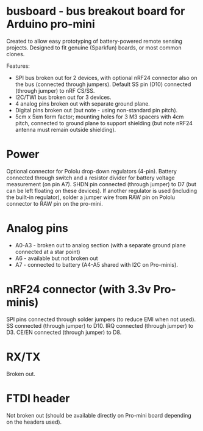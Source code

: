 # busboard - bus breakout board for Arduino pro-mini
Created to allow easy prototyping of battery-powered remote sensing projects.
Designed to fit genuine (Sparkfun) boards, or most common clones.

Features:
* SPI bus broken out for 2 devices, with optional nRF24 connector also on the bus (connected through jumpers). Default SS pin (D10) connected (through jumper) to nRF CS/SS.
* I2C/TWI bus broken out for 3 devices.
* 4 analog pins broken out with separate ground plane.
* Digital pins broken out (but note - using non-standard pin pitch).
* 5cm x 5xm form factor; mounting holes for 3 M3 spacers with 4cm pitch, connected to ground plane to support shielding (but note nRF24 antenna must remain outside shielding).

# Power
Optional connector for Pololu drop-down regulators (4-pin). Battery connected through switch and a resistor divider for battery voltage measurement (on pin A7).
SHDN pin connected (through jumper) to D7 (but can be left floating on these devices).
If another regulator is used (including the built-in regulator), solder a jumper wire from RAW pin on Pololu connector to RAW pin on the pro-mini.

# Analog pins
* A0-A3 - broken out to analog section (with a separate ground plane connected at a star point)
* A6 - available but not broken out
* A7 - connected to battery
(A4-A5 shared with I2C on Pro-minis).

# nRF24 connector (with 3.3v Pro-minis)
SPI pins connected through solder jumpers (to reduce EMI when not used).
SS connected (through jumper) to D10.
IRQ connected (through jumper) to D3.
CE/EN connected (through jumper) to D8.

# RX/TX
Broken out.

# FTDI header
Not broken out (should be available directly on Pro-mini board depending on the headers used).

